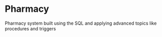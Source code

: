 # Pharmacy
Pharmacy system built using the SQL and applying advanced topics like procedures and triggers 
